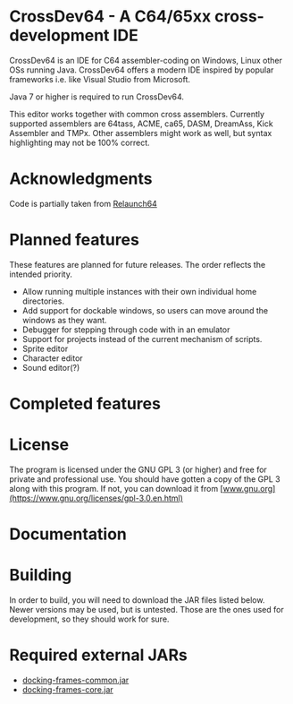 # CrossDev64 - A C64/65xx cross-development IDE

CrossDev64 is an IDE for C64 assembler-coding on Windows, Linux other OSs running Java.
CrossDev64 offers a modern IDE inspired by popular frameworks i.e. like Visual Studio from Microsoft.

Java 7 or higher is required to run CrossDev64.  

This editor works together with common cross assemblers. Currently supported assemblers are 64tass, ACME, ca65, DASM, DreamAss, Kick Assembler and TMPx. Other assemblers might work as well, but syntax highlighting may not be 100% correct.

# Acknowledgments

Code is partially taken from [Relaunch64](https://github.com/sjPlot/Relaunch64)  

# Planned features

These features are planned for future releases. The order reflects the intended priority.

* Allow running multiple instances with their own individual home directories.
* Add support for dockable windows, so users can move around the windows as they want.
* Debugger for stepping through code with in an emulator
* Support for projects instead of the current mechanism of scripts.
* Sprite editor
* Character editor
* Sound editor(?)

# Completed features

# License

The program is licensed under the GNU GPL 3 (or higher) and free for private and professional use. You should have gotten a copy of the GPL 3 along with this program. If not, you can download it from [www.gnu.org](https://www.gnu.org/licenses/gpl-3.0.en.html)  

# Documentation


# Building

In order to build, you will need to download the JAR files listed below. Newer versions may be used, but is 
untested. Those are the ones used for development, so they should work for sure.

# Required external JARs

* [docking-frames-common.jar](http://www.docking-frames.org/)
* [docking-frames-core.jar](http://www.docking-frames.org/)
